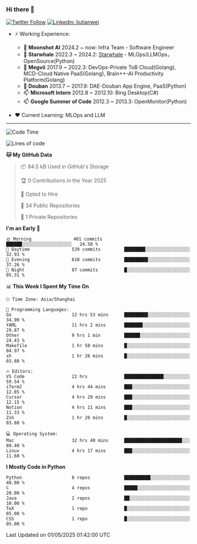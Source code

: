 ### Hi there 👋

[![Twitter Follow](https://img.shields.io/twitter/follow/tianweidut?style=social)](https://twitter.com/tianweidut)
[![Linkedin: liutianwei](https://img.shields.io/badge/-liutianwei-blue?style=flat-square&logo=Linkedin&logoColor=white&link=https://www.linkedin.com/in/liutianwei/)](https://www.linkedin.com/in/liutianwei/)

- ⚡ Working Experience:
  - 🔭 **Moonshot AI**  2024.2 ~ now: Infra Team - Software Engineer
  - 🌱 **Starwhale** 2022.3 ~ 2024.2: [Starwhale](https://github.com/star-whale/starwhale) - MLOps/LLMOps，OpenSource(Python)
  - 🌱 **Megvii** 2017.9 ~ 2022.3: DevOps-Private ToB Cloud(Golang), MCD-Cloud Native PaaS(Golang), Brain++-AI Productivity Platform(Golang)
  - 🌱 **Douban** 2013.7 ~ 2017.9: DAE-Douban App Engine, PaaS(Python)
  - 📫 **Microsoft Intern** 2012.8 ~ 2012.10: Bing Desktop(C#)
  - 📫 **Google Summer of Code** 2012.3 ~ 2013.3: OpenMonitor(Python)

- ❤️ Current Learning: MLOps and LLM

---
<!--START_SECTION:waka-->
![Code Time](http://img.shields.io/badge/Code%20Time-7%2C006%20hrs%203%20mins-blue)

![Lines of code](https://img.shields.io/badge/From%20Hello%20World%20I%27ve%20Written-1.0%20million%20lines%20of%20code-blue)

**🐱 My GitHub Data** 

> 📦 84.5 kB Used in GitHub's Storage 
 > 
> 🏆 0 Contributions in the Year 2025
 > 
> 💼 Opted to Hire
 > 
> 📜 34 Public Repositories 
 > 
> 🔑 1 Private Repositories 
 > 
**I'm an Early 🐤** 

```text
🌞 Morning                401 commits         ██████░░░░░░░░░░░░░░░░░░░   24.50 % 
🌆 Daytime                539 commits         ████████░░░░░░░░░░░░░░░░░   32.93 % 
🌃 Evening                610 commits         █████████░░░░░░░░░░░░░░░░   37.26 % 
🌙 Night                  87 commits          █░░░░░░░░░░░░░░░░░░░░░░░░   05.31 % 
```


📊 **This Week I Spent My Time On** 

```text
🕑︎ Time Zone: Asia/Shanghai

💬 Programming Languages: 
Go                       12 hrs 53 mins      █████████░░░░░░░░░░░░░░░░   34.90 % 
YAML                     11 hrs 2 mins       ███████░░░░░░░░░░░░░░░░░░   29.87 % 
Other                    9 hrs 1 min         ██████░░░░░░░░░░░░░░░░░░░   24.43 % 
Makefile                 1 hr 50 mins        █░░░░░░░░░░░░░░░░░░░░░░░░   04.97 % 
sh                       1 hr 26 mins        █░░░░░░░░░░░░░░░░░░░░░░░░   03.88 % 

🔥 Editors: 
VS Code                  22 hrs              ███████████████░░░░░░░░░░   59.54 % 
iTerm2                   4 hrs 44 mins       ███░░░░░░░░░░░░░░░░░░░░░░   12.85 % 
Cursor                   4 hrs 29 mins       ███░░░░░░░░░░░░░░░░░░░░░░   12.15 % 
Notion                   4 hrs 11 mins       ███░░░░░░░░░░░░░░░░░░░░░░   11.33 % 
Zsh                      1 hr 26 mins        █░░░░░░░░░░░░░░░░░░░░░░░░   03.88 % 

💻 Operating System: 
Mac                      32 hrs 40 mins      ██████████████████████░░░   88.40 % 
Linux                    4 hrs 17 mins       ███░░░░░░░░░░░░░░░░░░░░░░   11.60 % 
```

**I Mostly Code in Python** 

```text
Python                   8 repos             ██████████░░░░░░░░░░░░░░░   40.00 % 
C                        4 repos             █████░░░░░░░░░░░░░░░░░░░░   20.00 % 
Java                     2 repos             ██░░░░░░░░░░░░░░░░░░░░░░░   10.00 % 
TeX                      1 repo              █░░░░░░░░░░░░░░░░░░░░░░░░   05.00 % 
CSS                      1 repo              █░░░░░░░░░░░░░░░░░░░░░░░░   05.00 % 
```




 Last Updated on 01/05/2025 01:42:00 UTC
<!--END_SECTION:waka-->
